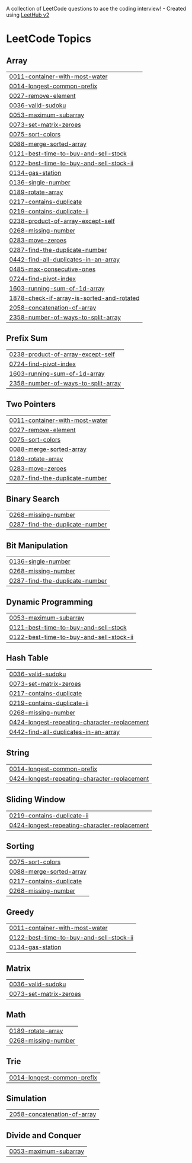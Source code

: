 A collection of LeetCode questions to ace the coding interview! - Created using [LeetHub v2](https://github.com/arunbhardwaj/LeetHub-2.0)
<!---LeetCode Topics Start-->
# LeetCode Topics
## Array
|  |
| ------- |
| [0011-container-with-most-water](https://github.com/varshinimane/DSA-Java/tree/master/0011-container-with-most-water) |
| [0014-longest-common-prefix](https://github.com/varshinimane/DSA-Java/tree/master/0014-longest-common-prefix) |
| [0027-remove-element](https://github.com/varshinimane/DSA-Java/tree/master/0027-remove-element) |
| [0036-valid-sudoku](https://github.com/varshinimane/DSA-Java/tree/master/0036-valid-sudoku) |
| [0053-maximum-subarray](https://github.com/varshinimane/DSA-Java/tree/master/0053-maximum-subarray) |
| [0073-set-matrix-zeroes](https://github.com/varshinimane/DSA-Java/tree/master/0073-set-matrix-zeroes) |
| [0075-sort-colors](https://github.com/varshinimane/DSA-Java/tree/master/0075-sort-colors) |
| [0088-merge-sorted-array](https://github.com/varshinimane/DSA-Java/tree/master/0088-merge-sorted-array) |
| [0121-best-time-to-buy-and-sell-stock](https://github.com/varshinimane/DSA-Java/tree/master/0121-best-time-to-buy-and-sell-stock) |
| [0122-best-time-to-buy-and-sell-stock-ii](https://github.com/varshinimane/DSA-Java/tree/master/0122-best-time-to-buy-and-sell-stock-ii) |
| [0134-gas-station](https://github.com/varshinimane/DSA-Java/tree/master/0134-gas-station) |
| [0136-single-number](https://github.com/varshinimane/DSA-Java/tree/master/0136-single-number) |
| [0189-rotate-array](https://github.com/varshinimane/DSA-Java/tree/master/0189-rotate-array) |
| [0217-contains-duplicate](https://github.com/varshinimane/DSA-Java/tree/master/0217-contains-duplicate) |
| [0219-contains-duplicate-ii](https://github.com/varshinimane/DSA-Java/tree/master/0219-contains-duplicate-ii) |
| [0238-product-of-array-except-self](https://github.com/varshinimane/DSA-Java/tree/master/0238-product-of-array-except-self) |
| [0268-missing-number](https://github.com/varshinimane/DSA-Java/tree/master/0268-missing-number) |
| [0283-move-zeroes](https://github.com/varshinimane/DSA-Java/tree/master/0283-move-zeroes) |
| [0287-find-the-duplicate-number](https://github.com/varshinimane/DSA-Java/tree/master/0287-find-the-duplicate-number) |
| [0442-find-all-duplicates-in-an-array](https://github.com/varshinimane/DSA-Java/tree/master/0442-find-all-duplicates-in-an-array) |
| [0485-max-consecutive-ones](https://github.com/varshinimane/DSA-Java/tree/master/0485-max-consecutive-ones) |
| [0724-find-pivot-index](https://github.com/varshinimane/DSA-Java/tree/master/0724-find-pivot-index) |
| [1603-running-sum-of-1d-array](https://github.com/varshinimane/DSA-Java/tree/master/1603-running-sum-of-1d-array) |
| [1878-check-if-array-is-sorted-and-rotated](https://github.com/varshinimane/DSA-Java/tree/master/1878-check-if-array-is-sorted-and-rotated) |
| [2058-concatenation-of-array](https://github.com/varshinimane/DSA-Java/tree/master/2058-concatenation-of-array) |
| [2358-number-of-ways-to-split-array](https://github.com/varshinimane/DSA-Java/tree/master/2358-number-of-ways-to-split-array) |
## Prefix Sum
|  |
| ------- |
| [0238-product-of-array-except-self](https://github.com/varshinimane/DSA-Java/tree/master/0238-product-of-array-except-self) |
| [0724-find-pivot-index](https://github.com/varshinimane/DSA-Java/tree/master/0724-find-pivot-index) |
| [1603-running-sum-of-1d-array](https://github.com/varshinimane/DSA-Java/tree/master/1603-running-sum-of-1d-array) |
| [2358-number-of-ways-to-split-array](https://github.com/varshinimane/DSA-Java/tree/master/2358-number-of-ways-to-split-array) |
## Two Pointers
|  |
| ------- |
| [0011-container-with-most-water](https://github.com/varshinimane/DSA-Java/tree/master/0011-container-with-most-water) |
| [0027-remove-element](https://github.com/varshinimane/DSA-Java/tree/master/0027-remove-element) |
| [0075-sort-colors](https://github.com/varshinimane/DSA-Java/tree/master/0075-sort-colors) |
| [0088-merge-sorted-array](https://github.com/varshinimane/DSA-Java/tree/master/0088-merge-sorted-array) |
| [0189-rotate-array](https://github.com/varshinimane/DSA-Java/tree/master/0189-rotate-array) |
| [0283-move-zeroes](https://github.com/varshinimane/DSA-Java/tree/master/0283-move-zeroes) |
| [0287-find-the-duplicate-number](https://github.com/varshinimane/DSA-Java/tree/master/0287-find-the-duplicate-number) |
## Binary Search
|  |
| ------- |
| [0268-missing-number](https://github.com/varshinimane/DSA-Java/tree/master/0268-missing-number) |
| [0287-find-the-duplicate-number](https://github.com/varshinimane/DSA-Java/tree/master/0287-find-the-duplicate-number) |
## Bit Manipulation
|  |
| ------- |
| [0136-single-number](https://github.com/varshinimane/DSA-Java/tree/master/0136-single-number) |
| [0268-missing-number](https://github.com/varshinimane/DSA-Java/tree/master/0268-missing-number) |
| [0287-find-the-duplicate-number](https://github.com/varshinimane/DSA-Java/tree/master/0287-find-the-duplicate-number) |
## Dynamic Programming
|  |
| ------- |
| [0053-maximum-subarray](https://github.com/varshinimane/DSA-Java/tree/master/0053-maximum-subarray) |
| [0121-best-time-to-buy-and-sell-stock](https://github.com/varshinimane/DSA-Java/tree/master/0121-best-time-to-buy-and-sell-stock) |
| [0122-best-time-to-buy-and-sell-stock-ii](https://github.com/varshinimane/DSA-Java/tree/master/0122-best-time-to-buy-and-sell-stock-ii) |
## Hash Table
|  |
| ------- |
| [0036-valid-sudoku](https://github.com/varshinimane/DSA-Java/tree/master/0036-valid-sudoku) |
| [0073-set-matrix-zeroes](https://github.com/varshinimane/DSA-Java/tree/master/0073-set-matrix-zeroes) |
| [0217-contains-duplicate](https://github.com/varshinimane/DSA-Java/tree/master/0217-contains-duplicate) |
| [0219-contains-duplicate-ii](https://github.com/varshinimane/DSA-Java/tree/master/0219-contains-duplicate-ii) |
| [0268-missing-number](https://github.com/varshinimane/DSA-Java/tree/master/0268-missing-number) |
| [0424-longest-repeating-character-replacement](https://github.com/varshinimane/DSA-Java/tree/master/0424-longest-repeating-character-replacement) |
| [0442-find-all-duplicates-in-an-array](https://github.com/varshinimane/DSA-Java/tree/master/0442-find-all-duplicates-in-an-array) |
## String
|  |
| ------- |
| [0014-longest-common-prefix](https://github.com/varshinimane/DSA-Java/tree/master/0014-longest-common-prefix) |
| [0424-longest-repeating-character-replacement](https://github.com/varshinimane/DSA-Java/tree/master/0424-longest-repeating-character-replacement) |
## Sliding Window
|  |
| ------- |
| [0219-contains-duplicate-ii](https://github.com/varshinimane/DSA-Java/tree/master/0219-contains-duplicate-ii) |
| [0424-longest-repeating-character-replacement](https://github.com/varshinimane/DSA-Java/tree/master/0424-longest-repeating-character-replacement) |
## Sorting
|  |
| ------- |
| [0075-sort-colors](https://github.com/varshinimane/DSA-Java/tree/master/0075-sort-colors) |
| [0088-merge-sorted-array](https://github.com/varshinimane/DSA-Java/tree/master/0088-merge-sorted-array) |
| [0217-contains-duplicate](https://github.com/varshinimane/DSA-Java/tree/master/0217-contains-duplicate) |
| [0268-missing-number](https://github.com/varshinimane/DSA-Java/tree/master/0268-missing-number) |
## Greedy
|  |
| ------- |
| [0011-container-with-most-water](https://github.com/varshinimane/DSA-Java/tree/master/0011-container-with-most-water) |
| [0122-best-time-to-buy-and-sell-stock-ii](https://github.com/varshinimane/DSA-Java/tree/master/0122-best-time-to-buy-and-sell-stock-ii) |
| [0134-gas-station](https://github.com/varshinimane/DSA-Java/tree/master/0134-gas-station) |
## Matrix
|  |
| ------- |
| [0036-valid-sudoku](https://github.com/varshinimane/DSA-Java/tree/master/0036-valid-sudoku) |
| [0073-set-matrix-zeroes](https://github.com/varshinimane/DSA-Java/tree/master/0073-set-matrix-zeroes) |
## Math
|  |
| ------- |
| [0189-rotate-array](https://github.com/varshinimane/DSA-Java/tree/master/0189-rotate-array) |
| [0268-missing-number](https://github.com/varshinimane/DSA-Java/tree/master/0268-missing-number) |
## Trie
|  |
| ------- |
| [0014-longest-common-prefix](https://github.com/varshinimane/DSA-Java/tree/master/0014-longest-common-prefix) |
## Simulation
|  |
| ------- |
| [2058-concatenation-of-array](https://github.com/varshinimane/DSA-Java/tree/master/2058-concatenation-of-array) |
## Divide and Conquer
|  |
| ------- |
| [0053-maximum-subarray](https://github.com/varshinimane/DSA-Java/tree/master/0053-maximum-subarray) |
<!---LeetCode Topics End-->